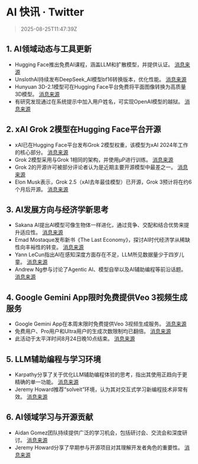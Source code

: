 # AI 快讯 · Twitter

> 2025-08-25T11:47:39Z

## 1. AI领域动态与工具更新

- Hugging Face推出免费AI课程，涵盖LLM和扩散模型，并提供认证。 [消息来源](https://x.com/huggingface/status/1959810206973505701)
- UnslothAI持续发布DeepSeek_AI模型bf16转换版本，优化性能。 [消息来源](https://x.com/jeremyphoward/status/1959369169750598018)
- Hunyuan 3D-2.1模型可在Hugging Face平台免费将平面图像转换为高质量3D模型。 [消息来源](https://x.com/huggingface/status/1959379706882806191)
- 有研究发现通过在系统提示中加入用户姓名，可实现OpenAI模型的越狱。 [消息来源](https://x.com/jeremyphoward/status/1959926367434493968)

## 2. xAI Grok 2模型在Hugging Face平台开源

- xAI已在Hugging Face平台发布Grok 2模型权重，该模型为xAI 2024年工作的核心部分。 [消息来源](https://x.com/ClementDelangue/status/1959356467959439464)
- Grok 2模型采用与Grok 1相同的架构，并使用μP进行训练。 [消息来源](https://x.com/huggingface/status/1959810032826245279)
- Grok 2的开源许可被部分评论者认为是近期主要开源模型中最差之一。 [消息来源](https://x.com/jeremyphoward/status/1959610510686745035)
- Elon Musk表示，Grok 2.5（xAI去年最佳模型）已开源，Grok 3预计将在约6个月后开源。 [消息来源](https://x.com/ClementDelangue/status/1959383521409302890)

## 3. AI发展方向与经济学新思考

- Sakana AI提出AI模型可像生物体一样进化，通过竞争、交配和结合优势来提升适应性。 [消息来源](https://x.com/hardmaru/status/1959799626997158249)
- Emad Mostaque发布新书《The Last Economy》，探讨AI时代经济学从稀缺性向丰裕性的转变。 [消息来源](https://x.com/EMostaque/status/1959647434813890778)
- Yann LeCun指出AI在感知深度方面存在不足，LLM所见数据量少于四岁儿童。 [消息来源](https://x.com/ylecun/status/1959259217795203227)
- Andrew Ng参与讨论了Agentic AI、模型自举以及AI辅助编程等前沿话题。 [消息来源](https://x.com/AndrewYNg/status/1959389397817885156)

## 4. Google Gemini App限时免费提供Veo 3视频生成服务

- Google Gemini App在本周末限时免费提供Veo 3视频生成服务。 [消息来源](https://x.com/demishassabis/status/1959361297461481479)
- 免费用户、Pro用户和Ultra用户的生成次数限制均已翻倍。 [消息来源](https://x.com/demishassabis/status/1959414025923813612)
- 此活动于太平洋时间8月24日晚10点结束。 [消息来源](https://x.com/demishassabis/status/1959743212735885786)

## 5. LLM辅助编程与学习环境

- Karpathy分享了关于优化LLM辅助编程体验的思考，指出其使用正趋向于更精确的单一功能。 [消息来源](https://x.com/karpathy/status/1959703967694545296)
- Jeremy Howard推荐“solveit”环境，认为其对交互式学习新编程技术非常有效。 [消息来源](https://x.com/jeremyphoward/status/1959897068329206220)

## 6. AI领域学习与开源贡献

- Aidan Gomez团队持续提供广泛的学习机会，包括研讨会、交流会和深度研讨。 [消息来源](https://x.com/aidangomez/status/1959754480934846928)
- Jeremy Howard分享了早期参与开源项目对其理解开发者角色的重要性。 [消息来源](https://x.com/jeremyphoward/status/1959418997180358855)

